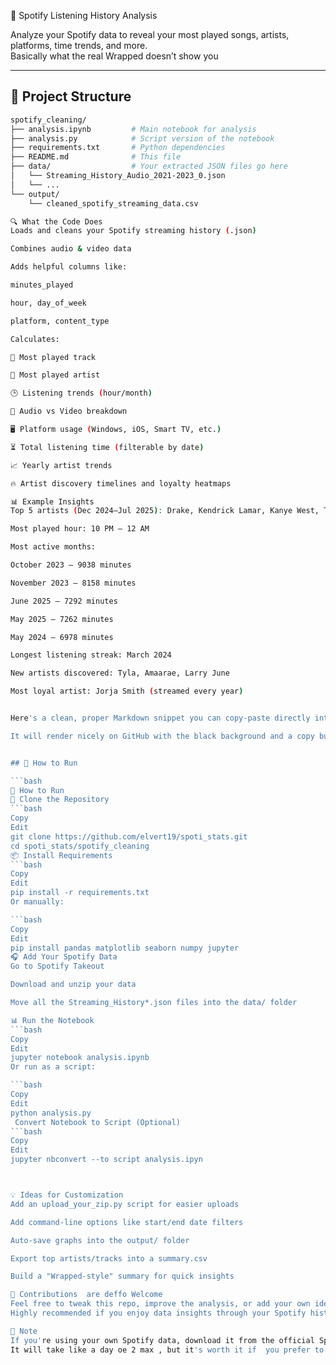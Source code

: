  🎵 Spotify Listening History Analysis

Analyze your Spotify data to reveal your most played songs, artists, platforms, time trends, and more.  
Basically what the real Wrapped doesn’t show you 

---

## 📂 Project Structure

```bash
spotify_cleaning/
├── analysis.ipynb         # Main notebook for analysis
├── analysis.py            # Script version of the notebook
├── requirements.txt       # Python dependencies
├── README.md              # This file
├── data/                  # Your extracted JSON files go here
│   └── Streaming_History_Audio_2021-2023_0.json
│   └── ...
└── output/
    └── cleaned_spotify_streaming_data.csv

🔍 What the Code Does
Loads and cleans your Spotify streaming history (.json)

Combines audio & video data

Adds helpful columns like:

minutes_played

hour, day_of_week

platform, content_type

Calculates:

🔁 Most played track

🎤 Most played artist

🕒 Listening trends (hour/month)

🎷 Audio vs Video breakdown

🖥️ Platform usage (Windows, iOS, Smart TV, etc.)

⏳ Total listening time (filterable by date)

📈 Yearly artist trends

🔥 Artist discovery timelines and loyalty heatmaps

📊 Example Insights
Top 5 artists (Dec 2024–Jul 2025): Drake, Kendrick Lamar, Kanye West, The Weeknd, Westside Gunn

Most played hour: 10 PM – 12 AM

Most active months:

October 2023 — 9038 minutes

November 2023 — 8158 minutes

June 2025 — 7292 minutes

May 2025 — 7262 minutes

May 2024 — 6978 minutes

Longest listening streak: March 2024

New artists discovered: Tyla, Amaarae, Larry June

Most loyal artist: Jorja Smith (streamed every year)


Here's a clean, proper Markdown snippet you can copy-paste directly into your README.md to show how to clone, install requirements, and run the project.

It will render nicely on GitHub with the black background and a copy button.


## 🚀 How to Run

```bash
🚀 How to Run
📁 Clone the Repository
```bash
Copy
Edit
git clone https://github.com/elvert19/spoti_stats.git
cd spoti_stats/spotify_cleaning
📦 Install Requirements
```bash
Copy
Edit
pip install -r requirements.txt
Or manually:

```bash
Copy
Edit
pip install pandas matplotlib seaborn numpy jupyter
🎧 Add Your Spotify Data
Go to Spotify Takeout

Download and unzip your data

Move all the Streaming_History*.json files into the data/ folder

📊 Run the Notebook
```bash
Copy
Edit
jupyter notebook analysis.ipynb
Or run as a script:

```bash
Copy
Edit
python analysis.py
 Convert Notebook to Script (Optional)
```bash
Copy
Edit
jupyter nbconvert --to script analysis.ipyn



💡 Ideas for Customization
Add an upload_your_zip.py script for easier uploads

Add command-line options like start/end date filters

Auto-save graphs into the output/ folder

Export top artists/tracks into a summary.csv

Build a "Wrapped-style" summary for quick insights

🤝 Contributions  are deffo Welcome
Feel free to tweak this repo, improve the analysis, or add your own ideas!
Highly recommended if you enjoy data insights through your Spotify history.

🔐 Note
If you're using your own Spotify data, download it from the official Spotify Privacy Portal.
It will take like a day oe 2 max , but it's worth it if  you prefer to have a personalized stats




